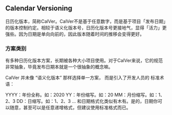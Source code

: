 
## Calendar Versioning

日历化版本，简称CalVer。CalVer不是基于任意数字，而是基于项目「发布日期」的版本控制约定。相较于语义化版本号，日历化版本号更接地气，显得「活力」更强些。因为日期是单向向前的，因此版本随着时间的推移会变得更好。


### 方案类别

有多种日历化版本方案，长期被各种大小项目使用。对于CalVer来说，它的规范非常抽象，毕竟发布日期本就是一个很抽象的概念嘛。

CalVer 并未像 “语义化版本” 那样选择单一方案， 而是引入了开发人员的 标准术语：

YYYY：年份全称。如：2020
YY：年份缩写。如：20
MM：月份缩写。如：1、2、3
DD：日缩写。如：1、2、3
...
和日期格式化类似有木有。是的，日期你可以随意，甚至可以是任意递增格式，但建议使用标准格式而已。